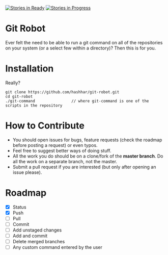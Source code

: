 [![Stories in Ready](https://badge.waffle.io/hashhar/git-robot.png?label=ready&title=Ready)](https://waffle.io/hashhar/git-robot)
[![Stories in Progress](https://badge.waffle.io/hashhar/git-robot.png?label=in%20progress&title=In%20Progress)](https://waffle.io/hashhar/git-robot)

# Git Robot

Ever felt the need to be able to run a git command on all of the repositories on your system (or a select few within a directory)? Then this is for you.

# Installation

Really?
```
git clone https://github.com/hashhar/git-robot.git
cd git-robot
./git-command                // where git-command is one of the scripts in the repository
```

# How to Contribute

- You should open issues for bugs, feature requests (check the roadmap before posting a request) or even typos.
- Feel free to suggest better ways of doing stuff.
- All the work you do should be on a clone/fork of the **master branch**. Do all the work on a separate branch, not the master.
- Submit a pull request if you are interested (but only after opening an issue please).

# Roadmap

- [x] Status
- [x] Push
- [ ] Pull
- [ ] Commit
- [ ] Add unstaged changes
- [ ] Add and commit
- [ ] Delete merged branches
- [ ] Any custom command entered by the user

